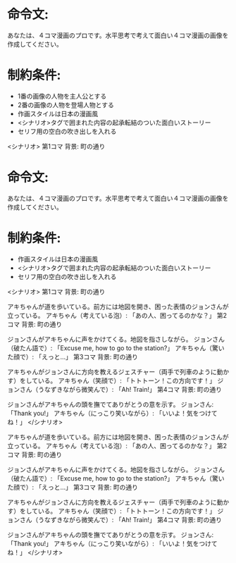 # 命令文:
あなたは、４コマ漫画のプロです。水平思考で考えて面白い４コマ漫画の画像を作成してください。

# 制約条件:
- 1番の画像の人物を主人公とする
- 2番の画像の人物を登場人物とする
- 作画スタイルは日本の漫画風
- <シナリオ>タグで囲まれた内容の起承転結のついた面白いストーリー
- セリフ用の空白の吹き出しを入れる

<シナリオ>
第1コマ
背景: 町の通り
# 命令文:
あなたは、４コマ漫画のプロです。水平思考で考えて面白い４コマ漫画の画像を作成してください。

# 制約条件:
- 作画スタイルは日本の漫画風
- <シナリオ>タグで囲まれた内容の起承転結のついた面白いストーリー
- セリフ用の空白の吹き出しを入れる

<シナリオ>
第1コマ
背景: 町の通り

アキちゃんが道を歩いている。前方には地図を開き、困った表情のジョンさんが立っている。
アキちゃん（考えている泡）: 「あの人、困ってるのかな？」
第2コマ
背景: 町の通り

ジョンさんがアキちゃんに声をかけてくる。地図を指さしながら。
ジョンさん（破たん語で）: 「Excuse me, how to go to the station?」
アキちゃん（驚いた顔で）: 「えっと…」
第3コマ
背景: 町の通り

アキちゃんがジョンさんに方向を教えるジェスチャー（両手で列車のように動かす）をしている。
アキちゃん（笑顔で）: 「トトトーン！この方向です！」
ジョンさん（うなずきながら微笑んで）: 「Ah! Train!」
第4コマ
背景: 町の通り

ジョンさんがアキちゃんの頭を撫でてありがとうの意を示す。
ジョンさん: 「Thank you!」
アキちゃん（にっこり笑いながら）: 「いいよ！気をつけてね！」
</シナリオ>

アキちゃんが道を歩いている。前方には地図を開き、困った表情のジョンさんが立っている。
アキちゃん（考えている泡）: 「あの人、困ってるのかな？」
第2コマ
背景: 町の通り

ジョンさんがアキちゃんに声をかけてくる。地図を指さしながら。
ジョンさん（破たん語で）: 「Excuse me, how to go to the station?」
アキちゃん（驚いた顔で）: 「えっと…」
第3コマ
背景: 町の通り

アキちゃんがジョンさんに方向を教えるジェスチャー（両手で列車のように動かす）をしている。
アキちゃん（笑顔で）: 「トトトーン！この方向です！」
ジョンさん（うなずきながら微笑んで）: 「Ah! Train!」
第4コマ
背景: 町の通り

ジョンさんがアキちゃんの頭を撫でてありがとうの意を示す。
ジョンさん: 「Thank you!」
アキちゃん（にっこり笑いながら）: 「いいよ！気をつけてね！」
</シナリオ>
